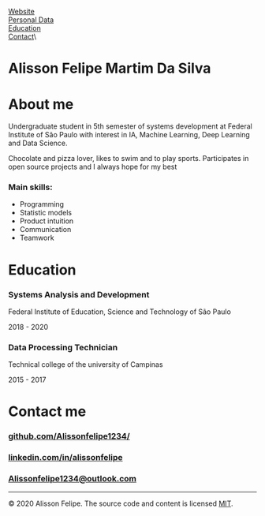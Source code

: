 [Website](https://alissonfelipe1234.github.io)\
[Personal Data](#about-me)\
[Education](#education)\
[Contact](#contact-me)\

Alisson Felipe Martim Da Silva
==============================

# About me

Undergraduate student in 5th semester of systems development at Federal Institute of São Paulo with interest in IA, Machine Learning, Deep Learning and Data Science.

Chocolate and pizza lover, likes to swim and to play sports. Participates in open source projects and I always hope for my best

### Main skills:

*   Programming
*   Statistic models
*   Product intuition
*   Communication
*   Teamwork

# Education

### Systems Analysis and Development

Federal Institute of Education, Science and Technology of São Paulo

2018 - 2020

### Data Processing Technician

Technical college of the university of Campinas

2015 - 2017

# Contact me

### [github.com/Alissonfelipe1234/](https://github.com/Alissonfelipe1234/)

### [linkedin.com/in/alissonfelipe](http://linkedin.com/in/alissonfelipe)

### Alissonfelipe1234@outlook.com

* * *

© 2020 Alisson Felipe. The source code and content is licensed [MIT](http://opensource.org/licenses/mit-license.php).

